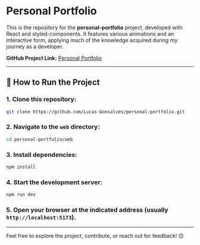 # Personal Portfolio

This is the repository for the **personal-portfolio** project, developed with React and styled-components. It features various animations and an interactive form, applying much of the knowledge acquired during my journey as a developer.

**GitHub Project Link:** [Personal Portfolio](https://github.com/Lucas-Gonsalves/personal-portfolio)

---

## 🚀 How to Run the Project

### 1. Clone this repository:
```bash
git clone https://github.com/Lucas-Gonsalves/personal-portfolio.git
```

### 2. Navigate to the `web` directory:
```bash
cd personal-portfolio/web
```

### 3. Install dependencies:
```bash
npm install
```

### 4. Start the development server:
```bash
npm run dev
```

### 5. Open your browser at the indicated address (usually `http://localhost:5173`).

---

Feel free to explore the project, contribute, or reach out for feedback! 😊

